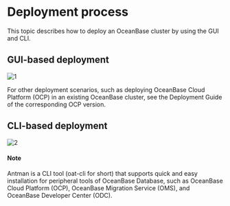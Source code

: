 # Deployment process

This topic describes how to deploy an OceanBase cluster by using the GUI and CLI.

## GUI-based deployment

![1](https://obbusiness-private.oss-cn-shanghai.aliyuncs.com/doc/img/observer-enterprise/V4.1.0/EN_US/4.deploy/%E5%9B%BE%E5%BD%A2%E5%8C%96%E7%95%8C%E9%9D%A2%E9%83%A8%E7%BD%B2%E6%B5%81%E7%A8%8B.jpg)

For other deployment scenarios, such as deploying OceanBase Cloud Platform (OCP) in an existing OceanBase cluster, see the Deployment Guide of the corresponding OCP version.

## CLI-based deployment

![2](https://obbusiness-private.oss-cn-shanghai.aliyuncs.com/doc/img/observer-enterprise/V4.1.0/EN_US/4.deploy/%E5%91%BD%E4%BB%A4%E8%A1%8C%E9%83%A8%E7%BD%B2%E6%B5%81%E7%A8%8B.jpg)

  <main id="notice" type='explain'>
    <h4>Note</h4>
    <p>Antman is a CLI tool (oat-cli for short) that supports quick and easy installation for peripheral tools of OceanBase Database, such as OceanBase Cloud Platform (OCP), OceanBase Migration Service (OMS), and OceanBase Developer Center (ODC). </p>
  </main>
